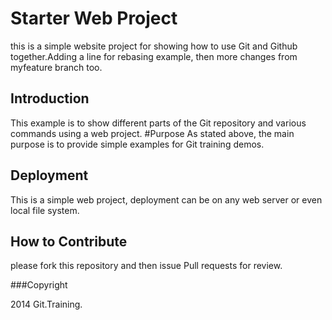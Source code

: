 # Starter Web Project
this is a simple website project for showing how to use Git and Github together.Adding a line for rebasing example, then more changes from myfeature branch too.
## Introduction
This example is to show different parts of the Git repository and various commands using a web project.
#Purpose
As stated above, the main purpose is to provide simple examples for Git training demos.
## Deployment  
This is a simple web project, deployment can be on any web server or even local file system.   

## How to Contribute
please fork this repository and then issue Pull requests for review.


###Copyright

2014 Git.Training. 